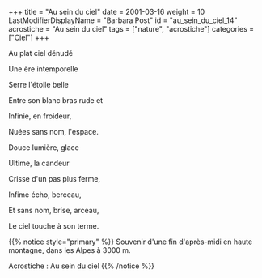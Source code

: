 +++
title = "Au sein du ciel"
date = 2001-03-16
weight = 10
LastModifierDisplayName = "Barbara Post"
id = "au_sein_du_ciel_14"
acrostiche = "Au sein du ciel"
tags = ["nature", "acrostiche"]
categories = ["Ciel"]
+++

Au plat ciel dénudé

Une ère intemporelle

Serre l'étoile belle

Entre son blanc bras rude et

Infinie, en froideur,

Nuées sans nom, l'espace.

Douce lumière, glace

Ultime, la candeur

Crisse d'un pas plus ferme,

Infime écho, berceau,

Et sans nom, brise, arceau,

Le ciel touche à son terme.

{{% notice style="primary" %}}
Souvenir d'une fin d'après-midi en haute montagne, dans les Alpes à 3000 m.

Acrostiche : Au sein du ciel
{{% /notice %}}
